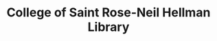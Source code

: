 ---
layout: repo
title: "College of Saint Rose-Neil Hellman Library"
id: 18409
permalink: repos/18409/
---
